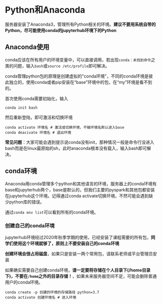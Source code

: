# Python和Anaconda
服务器安装了Anaconda3，管理所有Python相关的环境。**建议不要用系统自带的Python，尽可能使用conda的jupyterhub环境下的Python**
## Anaconda使用
conda应该在所有用户的环境变量中，可以直接调用，若出现`conda：未找到命令`之类的问题，输入`bash`或`source /etc/profile`即可解决。

conda管理python包的原理是创建虚拟的"conda环境"，不同的conda环境是彼此独立的，使用conda或者pip安装在“base”环境中的包，在“my”环境是看不到的。

首次使用conda需要初始化，输入
```shell
conda init bash
```
然后重新登陆，即可激活和切换环境
```shell
conda activate 环境名 # 激活或切换环境，不输环境名默认进入base
conda deacivate 环境名 # 退出环境
```

**常见问题**：大家可能会遇到提示说conda没有init，那种情况一般是命令行没进入bash而是在linux最原始的sh，此时anaconda根本没有载入，输入bash即可解决。

## conda环境
Anaconda用conda管理多个python和其他语言的环境，服务器上的conda环境有base和jupyterhub两个，base是默认的，但我们主要的pyspark和其他包都安装在jupyterhub这个环境。记得通过conda activate切换环境，不然可能会遇到缺少python库的错误。

通过`conda env list`可以看到所有的conda环境。

### 创建自己的conda环境
jupyterhub环境经过2020年秋季学期的使用，已经安装了课程需要的所有包，**同学们使用这个环境就够了，原则上不要安装自己的conda环境**

**创建环境会很占用磁盘**，如果只是安装一两个常用包，请联系老师或平台管理员安装

如果确实需要自己创建conda环境，**请一定要将存储在个人目录下(/home目录下)，不要在`/home`之外的目录存储！**，如果未来服务器空间不足，可能会删除普通用户的conda环境。
```shell
conda create -p 创建的环境的存储路径 python=3.7
conda activate 创建环境名 # 进入环境
```